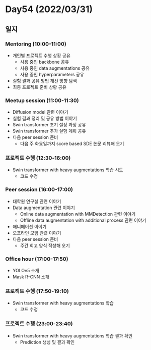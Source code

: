 # Day54 (2022/03/31)

## 일지

### Mentoring (10:00-11:00)

  * 개인별 프로젝트 수행 상황 공유
    * 사용 중인 backbone 공유
    * 사용 중인 data augmentations 공유
    * 사용 중인 hyperparameters 공유
  * 실험 결과 공유 방법 개선 방향 탐색
  * 최종 프로젝트 준비 상황 공유

### Meetup session (11:00-11:30)

  * Diffusion model 관련 이야기
  * 실험 결과 정리 및 공유 방법 이야기
  * Swin transformer 초기 설정 과정 공유
  * Swin transformer 추가 실험 계획 공유
  * 다음 peer session 준비
    * 다음 주 화요일까지 score based SDE 논문 리뷰해 오기

### 프로젝트 수행 (12:30-16:00)

  * Swin transformer with heavy augmentations 학습 시도
    * 코드 수정

### Peer session (16:00-17:00)

  * 대학원 연구실 관련 이야기
  * Data augmentation 관련 이야기
    * Online data augmentation with MMDetection 관련 이야기
    * Offline data augmentation with additional process 관련 이야기
  * 애니메이션 이야기
  * 오프라인 모임 관련 이야기
  * 다음 peer session 준비
    * 주간 회고 양식 작성해 오기

### Office hour (17:00-17:50)

  * YOLOv5 소개
  * Mask R-CNN 소개

### 프로젝트 수행 (17:50-19:10)

  * Swin transformer with heavy augmentations 학습
    * 코드 수정

### 프로젝트 수행 (23:00-23:40)

  * Swin transformer with heavy augmentations 학습 결과 확인
    * Prediction 생성 및 결과 확인
